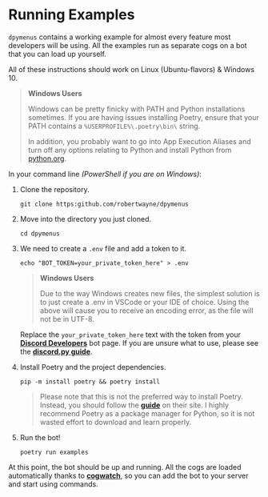 # Running Examples

`dpymenus` contains a working example for almost every feature most developers will be using. All the examples run as separate cogs on a bot that you can load up yourself.

All of these instructions should work on Linux (Ubuntu-flavors) & Windows 10.

> **Windows Users**
>
> Windows can be pretty finicky with PATH and Python installations sometimes.
> If you are having issues installing Poetry, ensure that your PATH contains a
> `%USERPROFILE%\.poetry\bin\` string.
>
> In addition, you probably want to go into App Execution Aliases and turn off any
> options relating to Python and install Python from [python.org](https://python.org).

In your command line *(PowerShell if you are on Windows)*:

1. Clone the repository.

    ```shell
    git clone https:github.com/robertwayne/dpymenus
    ```

2. Move into the directory you just cloned.

    ```shell
    cd dpymenus
    ```

3. We need to create a `.env` file and add a token to it.

    ```shell
    echo "BOT_TOKEN=your_private_token_here" > .env
    ```

   > **Windows Users**
   >
   > Due to the way Windows creates new files, the simplest solution is to just
   > create a .env in VSCode or your IDE of choice. Using the above will cause you
   > to receive an encoding error, as the file will not be in UTF-8.

   Replace the `your_private_token_here` text with the token from your
   **[Discord Developers](https://discord.com/developers/applications)**
   bot page. If you are unsure what to use, please see the
   **[discord.py guide](https://discordpy.readthedocs.io/en/stable/discord.html)**.

4. Install Poetry and the project dependencies.

    ```shell
    pip -m install poetry && poetry install
    ```

   > Please note that this is not the preferred way to install Poetry. Instead,
   > you should follow the **[guide](https://python-poetry.org/docs/#installation)** on their site.
   > I highly recommend Poetry as a package manager for Python, so it is not wasted
   > effort to download and learn properly.

5. Run the bot!

    ```shell
    poetry run examples
    ```

At this point, the bot should be up and running. All the cogs are loaded automatically thanks to **[cogwatch]('https://github.com/robertwayne/cogwatch)**, so you can add the bot to your server and start using commands.
